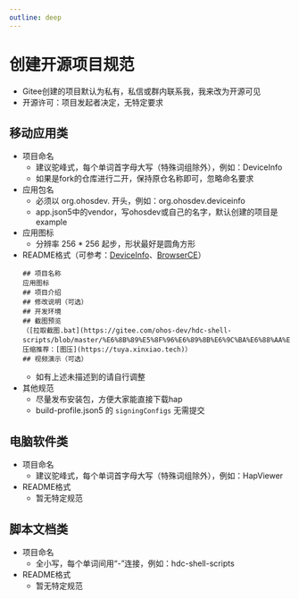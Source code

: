 ```yaml
---
outline: deep
---
```


# 创建开源项目规范

- Gitee创建的项目默认为私有，私信或群内联系我，我来改为开源可见
- 开源许可：项目发起者决定，无特定要求

## 移动应用类

- 项目命名
    - 建议驼峰式，每个单词首字母大写（特殊词组除外），例如：DeviceInfo
    - 如果是fork的仓库进行二开，保持原仓名称即可，忽略命名要求
- 应用包名
    - 必须以 org.ohosdev. 开头，例如：org.ohosdev.deviceinfo
    - app.json5中的vendor，写ohosdev或自己的名字，默认创建的项目是example
- 应用图标
    - 分辨率 256 * 256 起步，形状最好是圆角方形
- README格式（可参考：[DeviceInfo](https://gitee.com/ohos-dev/device-info)、[BrowserCE](https://gitee.com/ohos-dev/browser-ce)）
    ```
    ## 项目名称
    应用图标
    ## 项目介绍
    ## 修改说明（可选）
    ## 开发环境
    ## 截图预览
    （[拉取截图.bat](https://gitee.com/ohos-dev/hdc-shell-scripts/blob/master/%E6%8B%89%E5%8F%96%E6%89%8B%E6%9C%BA%E6%88%AA%E5%9B%BE%E7%9B%AE%E5%BD%95.bat)，压缩推荐：[图压](https://tuya.xinxiao.tech)）
    ## 视频演示（可选）
    ```
    - 如有上述未描述到的请自行调整
- 其他规范
    - 尽量发布安装包，方便大家能直接下载hap
    - build-profile.json5 的 `signingConfigs` 无需提交

## 电脑软件类

- 项目命名
    - 建议驼峰式，每个单词首字母大写（特殊词组除外），例如：HapViewer
- README格式
    - 暂无特定规范

## 脚本文档类

- 项目命名
    - 全小写，每个单词间用“-”连接，例如：hdc-shell-scripts
- README格式
    - 暂无特定规范
